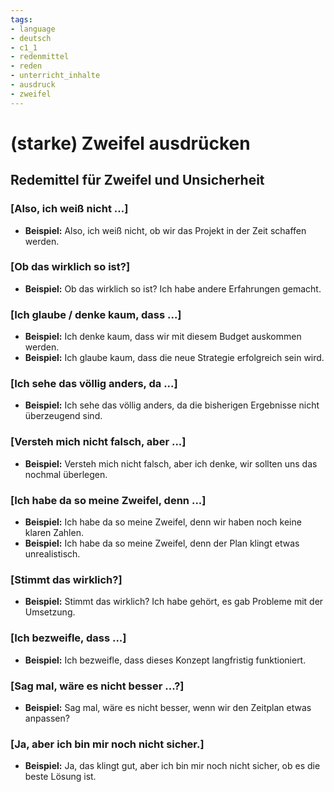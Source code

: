 ```yaml
---
tags:
- language
- deutsch
- c1_1
- redenmittel
- reden
- unterricht_inhalte
- ausdruck
- zweifel
---
```


# (starke) Zweifel ausdrücken

## Redemittel für Zweifel und Unsicherheit

### [Also, ich weiß nicht ...]

- __Beispiel:__ Also, ich weiß nicht, ob wir das Projekt in der Zeit schaffen werden.

### [Ob das wirklich so ist?]

- __Beispiel:__ Ob das wirklich so ist? Ich habe andere Erfahrungen gemacht.

### [Ich glaube / denke kaum, dass ...]

- __Beispiel:__ Ich denke kaum, dass wir mit diesem Budget auskommen werden.
- __Beispiel:__ Ich glaube kaum, dass die neue Strategie erfolgreich sein wird.

### [Ich sehe das völlig anders, da ...]

- __Beispiel:__ Ich sehe das völlig anders, da die bisherigen Ergebnisse nicht überzeugend sind.

### [Versteh mich nicht falsch, aber ...]

- __Beispiel:__ Versteh mich nicht falsch, aber ich denke, wir sollten uns das nochmal überlegen.

### [Ich habe da so meine Zweifel, denn ...]

- __Beispiel:__ Ich habe da so meine Zweifel, denn wir haben noch keine klaren Zahlen.
- __Beispiel:__ Ich habe da so meine Zweifel, denn der Plan klingt etwas unrealistisch.

### [Stimmt das wirklich?]

- __Beispiel:__ Stimmt das wirklich? Ich habe gehört, es gab Probleme mit der Umsetzung.

### [Ich bezweifle, dass ...]

- __Beispiel:__ Ich bezweifle, dass dieses Konzept langfristig funktioniert.

### [Sag mal, wäre es nicht besser ...?]

- __Beispiel:__ Sag mal, wäre es nicht besser, wenn wir den Zeitplan etwas anpassen?

### [Ja, aber ich bin mir noch nicht sicher.]

- __Beispiel:__ Ja, das klingt gut, aber ich bin mir noch nicht sicher, ob es die beste Lösung ist.
